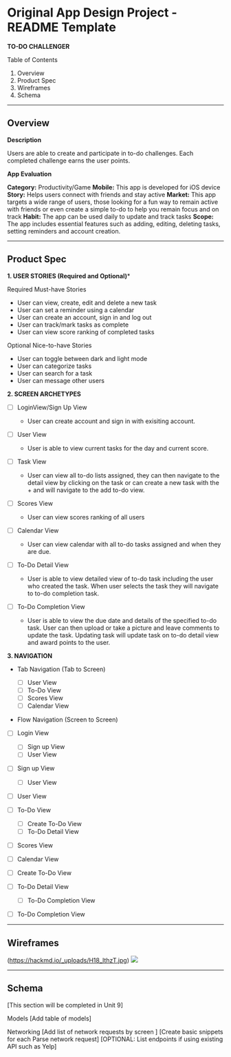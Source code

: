 Original App Design Project - README Template
===
**TO-DO CHALLENGER**

Table of Contents
1. Overview
2. Product Spec
3. Wireframes
4. Schema

---
**Overview**
-

 **Description**

Users are able to create and participate in to-do challenges. Each completed challenge earns the user points. 

 **App Evaluation**
 
**Category:** Productivity/Game
**Mobile:** This app is developed for iOS device
**Story:** Helps users connect with friends and stay active
**Market:** This app targets a wide range of users, those looking for a fun way to remain active with friends or even create a simple to-do to help you remain focus and on track
**Habit:** The app can be used daily to update and track tasks
**Scope:** The app includes essential features such as adding, editing, deleting tasks, setting reminders and account creation. 

---
**Product Spec**
-
**1. USER STORIES (Required and Optional)***

Required Must-have Stories

* User can view, create, edit and delete a new task
* User can set a reminder using a calendar
* User can create an account, sign in and log out
* User can track/mark tasks as complete
* User can view score ranking of completed tasks

Optional Nice-to-have Stories

* User can toggle between dark and light mode
* User can categorize tasks
* User can search for a task
* User can message other users

**2. SCREEN ARCHETYPES**
- [ ] LoginView/Sign Up View
    * User can create account and sign in with exisiting account.
    
- [ ] User View
     * User is able to view current tasks for the day and current score.
     
- [ ] Task View 
    * User can view all to-do lists assigned, they can then navigate to the detail view by clicking on the task or can create a new task with the + and will navigate to the add to-do view.

- [ ] Scores View
    * User can view scores ranking of all users

- [ ] Calendar View
    * User can view calendar with all to-do tasks assigned and when they are due.

- [ ] To-Do Detail View
    * User is able to view detailed view of to-do task including the user who created the task. When user selects the task they will navigate to to-do completion task.

- [ ] To-Do Completion View
    * User is able to view the due date and details of the specified to-do task. User can then upload or take a picture and leave comments to update the task. Updating task will update task on to-do detail view and award points to the user.

**3. NAVIGATION**

* Tab Navigation (Tab to Screen)

    - [ ] User View
    - [ ] To-Do View
    - [ ] Scores View
    - [ ] Calendar View

* Flow Navigation (Screen to Screen)

- [ ] Login View
    - [ ] Sign up View
    - [ ] User View

- [ ] Sign up View
    - [ ] User View

- [ ] User View

- [ ] To-Do View
    - [ ] Create To-Do View
    - [ ] To-Do Detail View

- [ ] Scores View

- [ ] Calendar View

- [ ] Create To-Do View

- [ ] To-Do Detail View
    - [ ] To-Do Completion View

- [ ] To-Do Completion View

---
**Wireframes**
---
(https://hackmd.io/_uploads/H18_lthzT.jpg)
![](https://hackmd.io/_uploads/S1h4ZKnza.jpg)

---
**Schema**
---
[This section will be completed in Unit 9]

Models
[Add table of models]

Networking
[Add list of network requests by screen ]
[Create basic snippets for each Parse network request]
[OPTIONAL: List endpoints if using existing API such as Yelp]